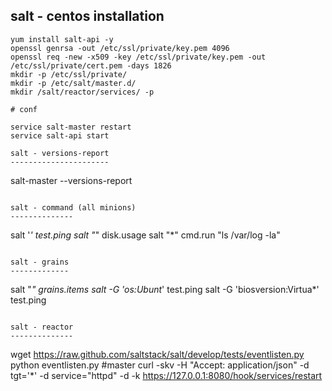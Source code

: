 salt - centos installation
--------------------------

```
yum install salt-api -y
openssl genrsa -out /etc/ssl/private/key.pem 4096
openssl req -new -x509 -key /etc/ssl/private/key.pem -out /etc/ssl/private/cert.pem -days 1826
mkdir -p /etc/ssl/private/
mkdir -p /etc/salt/master.d/
mkdir /salt/reactor/services/ -p

# conf

service salt-master restart
service salt-api start

salt - versions-report
----------------------

```
salt-master --versions-report
```

salt - command (all minions)
--------------

```
salt '*' test.ping
salt "*" disk.usage
salt "*" cmd.run "ls /var/log -la"
```

salt - grains
-------------

```
salt "*" grains.items
salt -G 'os:Ubunt*' test.ping
salt -G 'biosversion:Virtua*' test.ping
```

salt - reactor
--------------

```
wget https://raw.github.com/saltstack/salt/develop/tests/eventlisten.py
python  eventlisten.py #master
curl -skv -H "Accept: application/json" -d tgt='*' -d service="httpd" -d  -k https://127.0.0.1:8080/hook/services/restart
```
